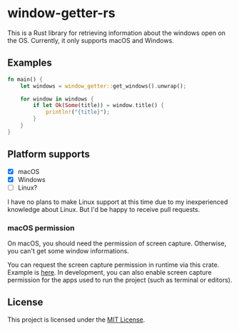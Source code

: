 # window-getter-rs

This is a Rust library for retrieving information about the windows open on the OS.
Currently, it only supports macOS and Windows.

## Examples

```rust
fn main() {
    let windows = window_getter::get_windows().unwrap();

    for window in windows {
        if let Ok(Some(title)) = window.title() {
            println!("{title}");
        }
    }
}
```

## Platform supports

- [x] macOS
- [x] Windows
- [ ] Linux?

I have no plans to make Linux support at this time due to my inexperienced knowledge about Linux.
But I'd be happy to receive pull requests.

### macOS permission

On macOS, you should need the permission of screen capture.
Otherwise, you can't get some window informations.

You can request the screen capture permission in runtime via this crate.
Example is [here](./examples/macos_permission.rs).
In development, you can also enable screen capture permission
for the apps used to run the project (such as terminal or editors).

## License

This project is licensed under the [MIT License](./LICENSE).
